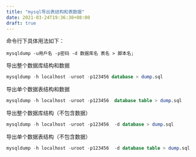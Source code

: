 ```yaml
---
title: "mysql导出表结构和表数据"
date: 2021-03-24T19:36:38+08:00
draft: true
---
```


命令行下具体用法如下：  

```
mysqldump -u用戶名 -p密码 -d 数据库名 表名 > 脚本名;
```

导出整个数据库结构和数据

```sql
mysqldump -h localhost -uroot -p123456 database > dump.sql
```

导出单个数据表结构和数据

```sql
mysqldump -h localhost -uroot -p123456  database table > dump.sql
```

导出整个数据库结构（不包含数据）

```sql
mysqldump -h localhost -uroot -p123456  -d database > dump.sql
```

导出单个数据表结构（不包含数据）

```sql
mysqldump -h localhost -uroot -p123456  -d database table > dump.sql
```